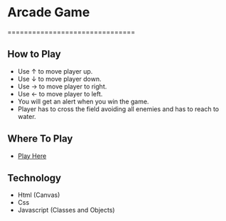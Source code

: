 # Arcade Game
===============================

## How to Play

- Use ↑ to move player up.
- Use ↓ to move player down.
- Use → to move player to right.
- Use ← to move player to left.
- You will get an alert when you win the game.
- Player has to cross the field avoiding all enemies and has to reach to water.

## Where To Play

- [Play Here](https://hash64.github.io/Arcade-Game/)

## Technology

- Html (Canvas)
- Css
- Javascript (Classes and Objects)